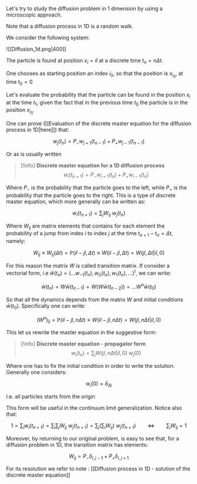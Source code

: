 Let's try to study the diffusion problem in 1 dimension by using a microscopic approach.

Note that a diffusion process in 1D is a random walk.

We consider the following system:

![[Diffusion_1d.png|400]]

The particle is found at position $x_i = i l$ at a discrete time $t_n = n \Delta t$.

One chooses as starting position an index $i_0$, so that the position is $x_{i_0}$, at time $t_0=0$

Let's evaluate the probability that the particle can be found in the position $x_{i}$ at the time $t_{1}$, given the fact that in the previous time $t_0$ the particle is in the position $x_{i_0}$.

One can prove ([[Evaluation of the discrete master equation for the diffusion process in 1D|here]]) that:

$$ w_{j}(t_{n}) = P_{-}w_{j+1}(t_{n-1}) + P_{+}w_{j-1}(t_{n-1})$$

Or as is usually written

>[!info] **Discrete master equation for a 1D diffusion process**
>$$ w_{i}(t_{n+1}) = P_{-}w_{i+1}(t_{n}) + P_{+}w_{i-1}(t_{n})$$

Where $P_{-}$ is the probability that the particle goes to the left, while $P_{+}$ is the probability that the particle goes to the right.
This is a type of discrete master equation, which more generally can be written as:

$$ w_{i}(t_{n+1}) = \sum_j W_{ij}\ w_{j}(t_{n}) $$

Where $W_{ij}$ are matrix elements that contains for each element the probability of a jump from index $i$ to index $j$  at the time $t_{n+1}-t_n=\Delta t$, namely:

$$W_{ij}\equiv W_{ij}(\Delta t) =  \mathbb{P}(il-jl,\Delta t) \equiv W(il-jl,\Delta t)=W(jl,\Delta t|il,0) $$

For this reason the matrix $W$ is called transition matrix.
If consider a vectorial form, i.e $\bar{w}(t_{n})=(\dots w_{-1}(t_{n}), w_{0}(t_{n}), w_{1}(t_{n}), \dots)^t$, we can write:

$$\bar{w}(t_{n})=W\bar{w}(t_{n-1})=W(W\bar{w}(t_{n-2}))=\dots W^n\bar{w}(t_{0})$$

So that all the dynamics depends from the matrix $W$ and initial conditions $\bar{w}(t_{0})$.
Specifically one can write:

$$(W^n)_{ij} = \mathbb{P}(il-jl,n\Delta t)\equiv W(il-jl,n\Delta t)=W(jl,n\Delta t|il,0)$$

This let us rewrite the master equation in the suggestive form:

>[!info] **Discrete master equation - propagator form**
$$ w_{i}(t_{n}) = \sum_j W(jl,n\Delta t|il,0)\ w_{j}(0) $$
>
Where one has to fix the initial condition in order to write the solution. Generally one considers:
>
$$w_{i}(0)=\delta_{i0}$$
>
I.e. all particles starts from the origin

This form will be useful in the continuum limit generalization. 
Notice also that:

$$ 1=\sum_iw_{i}(t_{n+1}) = \sum_i\sum_j W_{ij}\ w_{j}(t_{n+1})= \sum_j \left(\sum_iW_{ij}\right)\ w_{j}(t_{n+1}) \qquad \iff \qquad\sum_iW_{ij} = 1 $$

Moreover, by returning to our original problem, is easy to see that, for a diffusion problem in 1D, the transition matrix has elements:

$$ W_{ij} = P_{-}\delta_{i,j-1}+P_{+}\delta_{i,j+1} $$

For its resolution we refer to note : [[Diffusion process in 1D - solution of the discrete master equation]]
